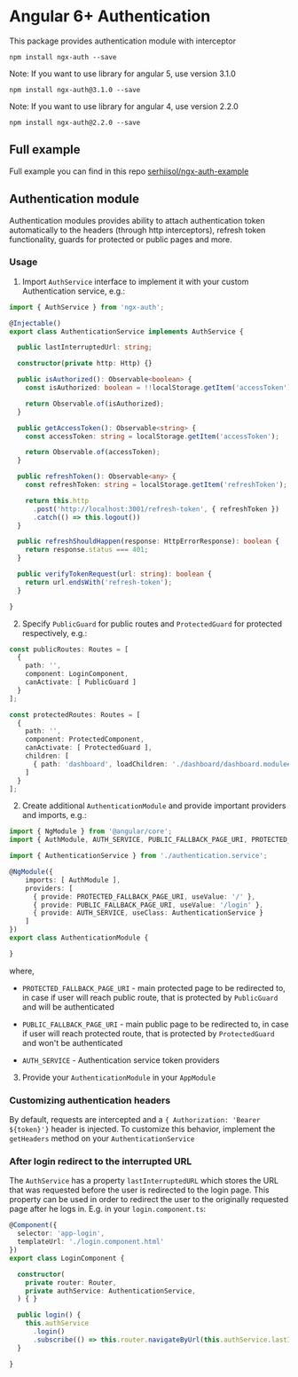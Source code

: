 # Angular 6+ Authentication

This package provides authentication module with interceptor

```
npm install ngx-auth --save
```

Note: If you want to use library for angular 5, use version 3.1.0
```
npm install ngx-auth@3.1.0 --save
```

Note: If you want to use library for angular 4, use version 2.2.0
```
npm install ngx-auth@2.2.0 --save
```

## Full example
Full example you can find in this repo [serhiisol/ngx-auth-example](https://github.com/serhiisol/ngx-auth-example)

## Authentication module

Authentication modules provides ability to attach authentication token automatically to the headers
(through http interceptors), refresh token functionality, guards for protected or public pages and more.

### Usage

1. Import ```AuthService``` interface to implement it with your custom Authentication service, e.g.:

```typescript
import { AuthService } from 'ngx-auth';

@Injectable()
export class AuthenticationService implements AuthService {

  public lastInterruptedUrl: string;

  constructor(private http: Http) {}

  public isAuthorized(): Observable<boolean> {
    const isAuthorized: boolean = !!localStorage.getItem('accessToken');

    return Observable.of(isAuthorized);
  }

  public getAccessToken(): Observable<string> {
    const accessToken: string = localStorage.getItem('accessToken');

    return Observable.of(accessToken);
  }

  public refreshToken(): Observable<any> {
    const refreshToken: string = localStorage.getItem('refreshToken');

    return this.http
      .post('http://localhost:3001/refresh-token', { refreshToken })
      .catch(() => this.logout())
  }

  public refreshShouldHappen(response: HttpErrorResponse): boolean {
    return response.status === 401;
  }

  public verifyTokenRequest(url: string): boolean {
    return url.endsWith('refresh-token');
  }

}
```

2. Specify ```PublicGuard``` for public routes and ```ProtectedGuard``` for protected respectively, e.g.:

```typescript
const publicRoutes: Routes = [
  {
    path: '',
    component: LoginComponent,
    canActivate: [ PublicGuard ]
  }
];
```
```typescript
const protectedRoutes: Routes = [
  {
    path: '',
    component: ProtectedComponent,
    canActivate: [ ProtectedGuard ],
    children: [
      { path: 'dashboard', loadChildren: './dashboard/dashboard.module#DashboardModule' }
    ]
  }
];
```

2. Create additional ```AuthenticationModule``` and provide important providers and imports, e.g.:

```typescript
import { NgModule } from '@angular/core';
import { AuthModule, AUTH_SERVICE, PUBLIC_FALLBACK_PAGE_URI, PROTECTED_FALLBACK_PAGE_URI } from 'ngx-auth';

import { AuthenticationService } from './authentication.service';

@NgModule({
    imports: [ AuthModule ],
    providers: [
      { provide: PROTECTED_FALLBACK_PAGE_URI, useValue: '/' },
      { provide: PUBLIC_FALLBACK_PAGE_URI, useValue: '/login' },
      { provide: AUTH_SERVICE, useClass: AuthenticationService }
    ]
})
export class AuthenticationModule {

}

```

where,
* ```PROTECTED_FALLBACK_PAGE_URI``` - main protected page to be redirected to, in case if user will reach public route, that is protected
by ```PublicGuard``` and will be authenticated

* ```PUBLIC_FALLBACK_PAGE_URI``` - main public page to be redirected to, in case if user will reach protected route, that is protected
by ```ProtectedGuard``` and won't be authenticated

* ```AUTH_SERVICE``` - Authentication service token providers

3. Provide your ```AuthenticationModule``` in your ```AppModule```

### Customizing authentication headers

By default, requests are intercepted and a ```{ Authorization: 'Bearer ${token}'}``` header is injected. To customize this behavior, implement the ```getHeaders``` method on your ```AuthenticationService```

### After login redirect to the interrupted URL

The `AuthService` has a property `lastInterruptedURL` which stores the URL that was requested before the user is redirected to the login page. This property can be used in order to redirect the user to the originally requested page after he logs in. E.g. in your `login.component.ts`:

```ts
@Component({
  selector: 'app-login',
  templateUrl: './login.component.html'
})
export class LoginComponent {

  constructor(
    private router: Router,
    private authService: AuthenticationService,
  ) { }

  public login() {
    this.authService
      .login()
      .subscribe(() => this.router.navigateByUrl(this.authService.lastInterruptedUrl));
  }

}
```
